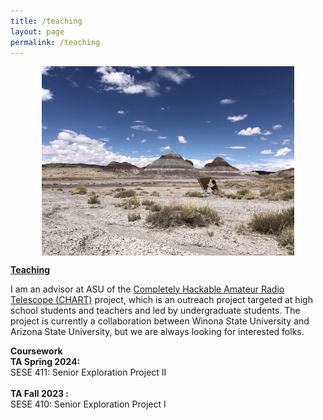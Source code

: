 ```yaml
---
title: /teaching
layout: page
permalink: /teaching
---
```


<p align="center">
<img src="graphics/chart.jpeg" alt="chart" width="80%" align="center">
</p>
  
<p align="center">
  
<b> <u> Teaching </u> </b>

I am an advisor at ASU of the <a href="astrochart.github.io">Completely Hackable Amateur Radio Telescope (CHART)</a> project, which is an outreach project targeted at high school students and teachers and led by undergraduate students. The project is currently a collaboration between Winona State University and Arizona State University, but we are always looking for interested folks. 

<b> Coursework </b>
<br>
<b>TA Spring 2024:</b> <br>
SESE 411: Senior Exploration Project II
<br/><br/>
<b>TA Fall 2023 :</b>
<br>
SESE 410: Senior Exploration Project I



